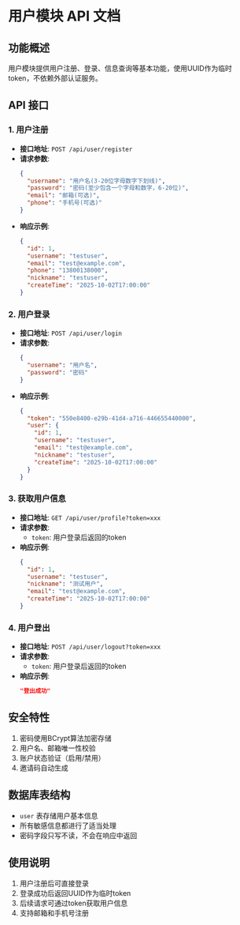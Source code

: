 # 用户模块 API 文档

## 功能概述
用户模块提供用户注册、登录、信息查询等基本功能，使用UUID作为临时token，不依赖外部认证服务。

## API 接口

### 1. 用户注册
- **接口地址**: `POST /api/user/register`
- **请求参数**:
  ```json
  {
    "username": "用户名(3-20位字母数字下划线)",
    "password": "密码(至少包含一个字母和数字，6-20位)",
    "email": "邮箱(可选)",
    "phone": "手机号(可选)"
  }
  ```
- **响应示例**:
  ```json
  {
    "id": 1,
    "username": "testuser",
    "email": "test@example.com",
    "phone": "13800138000",
    "nickname": "testuser",
    "createTime": "2025-10-02T17:00:00"
  }
  ```

### 2. 用户登录
- **接口地址**: `POST /api/user/login`
- **请求参数**:
  ```json
  {
    "username": "用户名",
    "password": "密码"
  }
  ```
- **响应示例**:
  ```json
  {
    "token": "550e8400-e29b-41d4-a716-446655440000",
    "user": {
      "id": 1,
      "username": "testuser",
      "email": "test@example.com",
      "nickname": "testuser",
      "createTime": "2025-10-02T17:00:00"
    }
  }
  ```

### 3. 获取用户信息
- **接口地址**: `GET /api/user/profile?token=xxx`
- **请求参数**:
  - `token`: 用户登录后返回的token
- **响应示例**:
  ```json
  {
    "id": 1,
    "username": "testuser",
    "nickname": "测试用户",
    "email": "test@example.com",
    "createTime": "2025-10-02T17:00:00"
  }
  ```

### 4. 用户登出
- **接口地址**: `POST /api/user/logout?token=xxx`
- **请求参数**:
  - `token`: 用户登录后返回的token
- **响应示例**:
  ```json
  "登出成功"
  ```

## 安全特性
1. 密码使用BCrypt算法加密存储
2. 用户名、邮箱唯一性校验
3. 账户状态验证（启用/禁用）
4. 邀请码自动生成

## 数据库表结构
- `user` 表存储用户基本信息
- 所有敏感信息都进行了适当处理
- 密码字段只写不读，不会在响应中返回

## 使用说明
1. 用户注册后可直接登录
2. 登录成功后返回UUID作为临时token
3. 后续请求可通过token获取用户信息
4. 支持邮箱和手机号注册